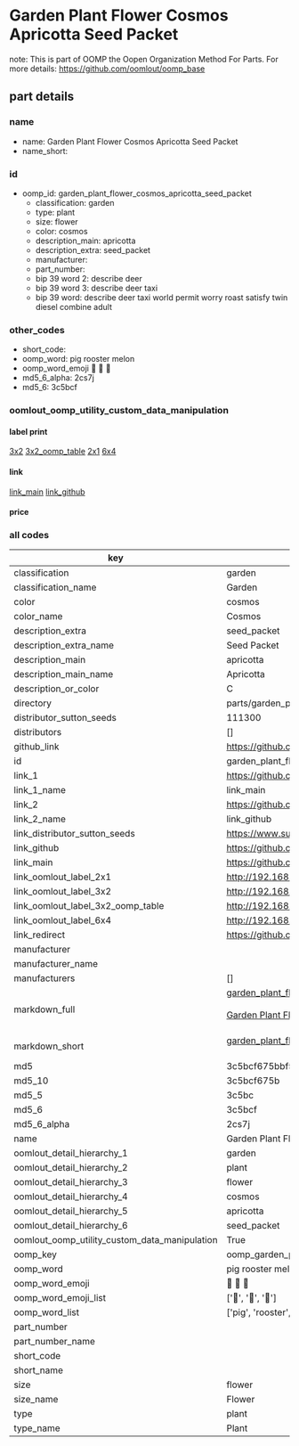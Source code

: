 # Garden Plant Flower Cosmos Apricotta Seed Packet  

note: This is part of OOMP the Oopen Organization Method For Parts. For more details: https://github.com/oomlout/oomp_base

##  part details
  







### name
* name: Garden Plant Flower Cosmos Apricotta Seed Packet
* name_short: 
### id
* oomp_id: garden_plant_flower_cosmos_apricotta_seed_packet
  * classification: garden
  * type: plant
  * size: flower
  * color: cosmos
  * description_main: apricotta
  * description_extra: seed_packet
  * manufacturer: 
  * part_number: 
  * bip 39 word 2: describe deer
  * bip 39 word 3: describe deer taxi
  * bip 39 word: describe deer taxi world permit worry roast satisfy twin diesel combine adult

### other_codes
* short_code: 
* oomp_word: pig rooster melon
* oomp_word_emoji :pig: :rooster: :melon:
* md5_6_alpha: 2cs7j
* md5_6: 3c5bcf






### oomlout_oomp_utility_custom_data_manipulation
#### label print
[3x2](http://192.168.1.245:1112/?label=oomp%202cs7j)
[3x2_oomp_table](http://192.168.1.108:1112/?label=oomp%202cs7j)
[2x1](http://192.168.1.242:1112/?label=oomp%202cs7j)
[6x4](http://192.168.1.55:1112/?label=oomp%202cs7j)    

#### link

[link_main](https://github.com/oomlout/oomlout_oomp_version_1_messy/tree/main/parts/garden_plant_flower_cosmos_apricotta_seed_packet) [link_github](https://github.com/oomlout/oomlout_oomp_version_1_messy/tree/main/parts/garden_plant_flower_cosmos_apricotta_seed_packet)                             

#### price







### all codes 
| key | value |  
| --- | --- |  
| classification | garden |  
| classification_name | Garden |  
| color | cosmos |  
| color_name | Cosmos |  
| description_extra | seed_packet |  
| description_extra_name | Seed Packet |  
| description_main | apricotta |  
| description_main_name | Apricotta |  
| description_or_color | C  |  
| directory | parts/garden_plant_flower_cosmos_apricotta_seed_packet |  
| distributor_sutton_seeds | 111300 |  
| distributors | [] |  
| github_link | https://github.com/oomlout/oomlout_oomp_part_src/tree/main/parts/garden_plant_flower_cosmos_apricotta_seed_packet |  
| id | garden_plant_flower_cosmos_apricotta_seed_packet |  
| link_1 | https://github.com/oomlout/oomlout_oomp_version_1_messy/tree/main/parts/garden_plant_flower_cosmos_apricotta_seed_packet |  
| link_1_name | link_main |  
| link_2 | https://github.com/oomlout/oomlout_oomp_version_1_messy/tree/main/parts/garden_plant_flower_cosmos_apricotta_seed_packet |  
| link_2_name | link_github |  
| link_distributor_sutton_seeds | https://www.suttons.co.uk/flower-seeds/cosmos-apricotta-seeds_mh11840 |  
| link_github | https://github.com/oomlout/oomlout_oomp_version_1_messy/tree/main/parts/garden_plant_flower_cosmos_apricotta_seed_packet |  
| link_main | https://github.com/oomlout/oomlout_oomp_version_1_messy/tree/main/parts/garden_plant_flower_cosmos_apricotta_seed_packet |  
| link_oomlout_label_2x1 | http://192.168.1.242:1112/?label=oomp%202cs7j |  
| link_oomlout_label_3x2 | http://192.168.1.245:1112/?label=oomp%202cs7j |  
| link_oomlout_label_3x2_oomp_table | http://192.168.1.108:1112/?label=oomp%202cs7j |  
| link_oomlout_label_6x4 | http://192.168.1.55:1112/?label=oomp%202cs7j |  
| link_redirect | https://github.com/oomlout/oomlout_oomp_version_1_messy/tree/main/parts/garden_plant_flower_cosmos_apricotta_seed_packet |  
| manufacturer |  |  
| manufacturer_name |  |  
| manufacturers | [] |  
| markdown_full | [garden_plant_flower_cosmos_apricotta_seed_packet](none)<br>[](none)<br>[Garden Plant Flower Cosmos Apricotta Seed Packet](none)<br><br> |  
| markdown_short | [garden_plant_flower_cosmos_apricotta_seed_packet](none)<br><br> |  
| md5 | 3c5bcf675bbf5763f7519fdbbcce51dc |  
| md5_10 | 3c5bcf675b |  
| md5_5 | 3c5bc |  
| md5_6 | 3c5bcf |  
| md5_6_alpha | 2cs7j |  
| name | Garden Plant Flower Cosmos Apricotta Seed Packet |  
| oomlout_detail_hierarchy_1 | garden |  
| oomlout_detail_hierarchy_2 | plant |  
| oomlout_detail_hierarchy_3 | flower |  
| oomlout_detail_hierarchy_4 | cosmos |  
| oomlout_detail_hierarchy_5 | apricotta |  
| oomlout_detail_hierarchy_6 | seed_packet |  
| oomlout_oomp_utility_custom_data_manipulation | True |  
| oomp_key | oomp_garden_plant_flower_cosmos_apricotta_seed_packet |  
| oomp_word | pig rooster melon |  
| oomp_word_emoji | :pig: :rooster: :melon: |  
| oomp_word_emoji_list | [':pig:', ':rooster:', ':melon:'] |  
| oomp_word_list | ['pig', 'rooster', 'melon'] |  
| part_number |  |  
| part_number_name |  |  
| short_code |  |  
| short_name |  |  
| size | flower |  
| size_name | Flower |  
| type | plant |  
| type_name | Plant |  
